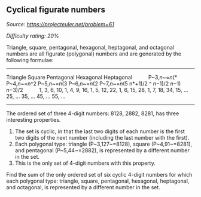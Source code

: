 Cyclical figurate numbers
-------------------------

*Source: https://projecteuler.net/problem=61*


*Difficulty rating: 20%*

Triangle, square, pentagonal, hexagonal, heptagonal, and octagonal
numbers are all figurate (polygonal) numbers and are generated by the
following formulae:

  -------------- -------------- -------------- -------------- --------------
  Triangle       Square         Pentagonal     Hexagonal      Heptagonal
                                                               
  P~3,*n*~=*n*(* P~4,*n*~=*n*^2 P~5,*n*~=*n*(3 P~6,*n*~=*n*(2 P~7,*n*~=*n*(5
  n*+1)/2        ^              *n*−1)/2       *n*−1)         *n*−3)/2
                                                               
  1, 3, 6, 10,   1, 4, 9, 16,   1, 5, 12, 22,  1, 6, 15, 28,  1, 7, 18, 34,
  15, ...        25, ...        35, ...        45, ...        55, ...
  -------------- -------------- -------------- -------------- --------------

The ordered set of three 4-digit numbers: 8128, 2882, 8281, has three
interesting properties.

1.  The set is cyclic, in that the last two digits of each number is the
    first two digits of the next number (including the last number with
    the first).
2.  Each polygonal type: triangle (P~3,127~=8128), square
    (P~4,91~=8281), and pentagonal (P~5,44~=2882), is represented by a
    different number in the set.
3.  This is the only set of 4-digit numbers with this property.

Find the sum of the only ordered set of six cyclic 4-digit numbers for
which each polygonal type: triangle, square, pentagonal, hexagonal,
heptagonal, and octagonal, is represented by a different number in the
set.
